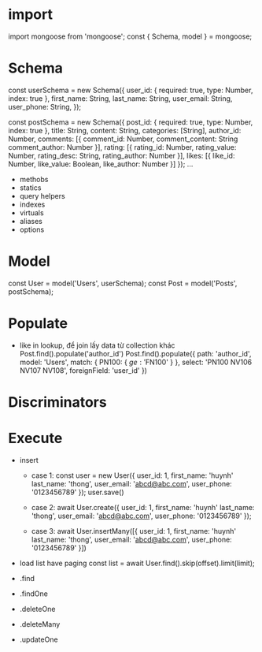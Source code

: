 # import
import mongoose from 'mongoose';
const { Schema, model } = mongoose;

# Schema
const userSchema = new Schema({
    user_id: {
        required: true,
        type: Number,
        index: true
    },
    first_name: String,
    last_name: String,
    user_email: String,
    user_phone: String,
});

const postSchema = new Schema({
    post_id: {
        required: true,
        type: Number,
        index: true
    },
    title: String,
    content: String,
    categories: [String],
    author_id: Number,
    comments: [{
        comment_id: Number,
        comment_content: String
        comment_author: Number
    }],
    rating: [{
        rating_id: Number,
        rating_value: Number,
        rating_desc: String,
        rating_author: Number
    }],
    likes: [{
        like_id: Number,
        like_value: Boolean,
        like_author: Number
    }]
});
...
- methobs
- statics
- query helpers
- indexes
- virtuals
- aliases
- options

# Model
const User = model('Users', userSchema);
const Post = model('Posts', postSchema);

# Populate
- like in lookup, để join lấy data từ collection khác
    Post.find().populate('author_id')
    Post.find().populate({
        path: 'author_id',
        model: 'Users',
        match: { PN100: { $ge: '$FN100' } },
        select: 'PN100 NV106 NV107 NV108',
        foreignField: 'user_id'
    })
# Discriminators

# Execute
- insert
    + case 1:
        const user = new User({
            user_id: 1,
            first_name: 'huynh'
            last_name: 'thong',
            user_email: 'abcd@abc.com',
            user_phone: '0123456789'
        });
        user.save()

    + case 2:
        await User.create({
            user_id: 1,
            first_name: 'huynh'
            last_name: 'thong',
            user_email: 'abcd@abc.com',
            user_phone: '0123456789'
        });

    + case 3:
        await User.insertMany([{
            user_id: 1,
            first_name: 'huynh'
            last_name: 'thong',
            user_email: 'abcd@abc.com',
            user_phone: '0123456789'
        }])

- load list have paging
const list = await User.find().skip(offset).limit(limit);

- .find
- .findOne
- .deleteOne
- .deleteMany
- .updateOne

